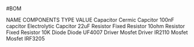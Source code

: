 #BOM

NAME	COMPONENTS TYPE	VALUE
Capacitor	Cermic Capcitor	100nF
capcitor	Electrolytic Capcitor	22uF
Resistor	Fixed Resistor	10ohm
Resistor	Fixed Resistor	10K
Diode	Diode	UF4007
Driver	Mosfet Driver	IR2110
Mosfet	Mosfet	IRF3205

